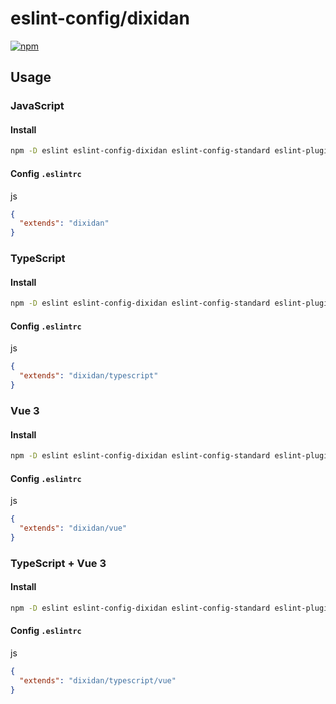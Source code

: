 # eslint-config/dixidan

[![npm](https://img.shields.io/npm/v/@dixidan/eslint-config)](https://npmjs.com/package/@dixidan/eslint-config)

## Usage

### JavaScript

#### Install

```bash
npm -D eslint eslint-config-dixidan eslint-config-standard eslint-plugin-n eslint-plugin-promise eslint-plugin-import
```

#### Config `.eslintrc`

js
```json
{
  "extends": "dixidan"
}
```

### TypeScript

#### Install

```bash
npm -D eslint eslint-config-dixidan eslint-config-standard eslint-plugin-n eslint-plugin-promise eslint-plugin-import @typescript-eslint/eslint-plugin @typescript-eslint/parser
```

#### Config `.eslintrc`

js
```json
{
  "extends": "dixidan/typescript"
}
```

### Vue 3

#### Install

```bash
npm -D eslint eslint-config-dixidan eslint-config-standard eslint-plugin-n eslint-plugin-promise eslint-plugin-import eslint-plugin-vue
```

#### Config `.eslintrc`

js
```json
{
  "extends": "dixidan/vue"
}
```

### TypeScript + Vue 3

#### Install

```bash
npm -D eslint eslint-config-dixidan eslint-config-standard eslint-plugin-n eslint-plugin-promise eslint-plugin-import @typescript-eslint/eslint-plugin @typescript-eslint/parser eslint-plugin-vue
```

#### Config `.eslintrc`

js
```json
{
  "extends": "dixidan/typescript/vue"
}
```